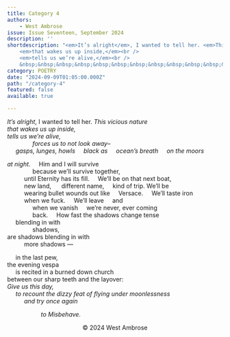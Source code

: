 ```yaml
---
title: Category 4
authors:
    - West Ambrose
issue: Issue Seventeen, September 2024
description: ''
shortdescription: "<em>It’s alright</em>, I wanted to tell her. <em>This vicious nature</em><br />
    <em>that wakes us up inside,</em><br />
    <em>tells us we’re alive,</em><br />
    &nbsp;&nbsp;&nbsp;&nbsp;&nbsp;&nbsp;&nbsp;&nbsp;&nbsp;&nbsp;&nbsp;&nbsp;&nbsp;&nbsp;&nbsp;<em>forces us to not look away–</em><br />"
category: POETRY
date: "2024-09-09T01:05:00.000Z"
path: "/category-4"
featured: false
available: true

---
```


<em>It’s alright</em>, I wanted to tell her. <em>This vicious nature</em><br />
<em>that wakes us up inside,</em><br />
<em>tells us we’re alive,</em><br />
&nbsp;&nbsp;&nbsp;&nbsp;&nbsp;&nbsp;&nbsp;&nbsp;&nbsp;&nbsp;&nbsp;&nbsp;&nbsp;&nbsp;&nbsp;<em>forces us to not look away–</em><br />
&nbsp;&nbsp;&nbsp;&nbsp;&nbsp;<em>gasps, lunges, howls</em>&nbsp;&nbsp;&nbsp;&nbsp;&nbsp;<em>black as</em>&nbsp;&nbsp;&nbsp;&nbsp;&nbsp;<em>ocean’s breath</em>&nbsp;&nbsp;&nbsp;&nbsp;&nbsp;<em>on the moors</em><br />

<em>at night</em>.&nbsp;&nbsp;&nbsp;&nbsp;&nbsp;Him and I will survive<br />
&nbsp;&nbsp;&nbsp;&nbsp;&nbsp;&nbsp;&nbsp;&nbsp;&nbsp;&nbsp;&nbsp;&nbsp;&nbsp;&nbsp;&nbsp;because we’ll survive together,<br />
&nbsp;&nbsp;&nbsp;&nbsp;&nbsp;&nbsp;&nbsp;&nbsp;&nbsp;&nbsp;until Eternity has its fill.&nbsp;&nbsp;&nbsp;&nbsp;&nbsp;We’ll be on that next boat,<br />
&nbsp;&nbsp;&nbsp;&nbsp;&nbsp;&nbsp;&nbsp;&nbsp;&nbsp;&nbsp;new land, &nbsp;&nbsp;&nbsp;&nbsp;&nbsp;different name,&nbsp;&nbsp;&nbsp;&nbsp;&nbsp;kind of trip. We’ll be<br />
&nbsp;&nbsp;&nbsp;&nbsp;&nbsp;&nbsp;&nbsp;&nbsp;&nbsp;&nbsp;wearing bullet wounds out like&nbsp;&nbsp;&nbsp;&nbsp;&nbsp;Versace.&nbsp;&nbsp;&nbsp;&nbsp;&nbsp;We’ll taste iron<br />
&nbsp;&nbsp;&nbsp;&nbsp;&nbsp;&nbsp;&nbsp;&nbsp;&nbsp;&nbsp;when we fuck.&nbsp;&nbsp;&nbsp;&nbsp;&nbsp;We’ll leave&nbsp;&nbsp;&nbsp;&nbsp;&nbsp;and<br /> 
&nbsp;&nbsp;&nbsp;&nbsp;&nbsp;&nbsp;&nbsp;&nbsp;&nbsp;&nbsp;&nbsp;&nbsp;&nbsp;&nbsp;&nbsp;when we vanish&nbsp;&nbsp;&nbsp;&nbsp;&nbsp;we’re never, ever coming<br /> 
&nbsp;&nbsp;&nbsp;&nbsp;&nbsp;&nbsp;&nbsp;&nbsp;&nbsp;&nbsp;&nbsp;&nbsp;&nbsp;&nbsp;&nbsp;back.&nbsp;&nbsp;&nbsp;&nbsp;&nbsp;How fast the shadows change tense<br />
&nbsp;&nbsp;&nbsp;&nbsp;&nbsp;blending in with<br /> 
&nbsp;&nbsp;&nbsp;&nbsp;&nbsp;&nbsp;&nbsp;&nbsp;&nbsp;&nbsp;&nbsp;&nbsp;&nbsp;&nbsp;&nbsp;shadows,<br />
are shadows blending in with <br />
&nbsp;&nbsp;&nbsp;&nbsp;&nbsp;&nbsp;&nbsp;&nbsp;&nbsp;&nbsp;more shadows —<br />
			
&nbsp;&nbsp;&nbsp;&nbsp;&nbsp;in the last pew,<br /> 
the evening vespa<br />
&nbsp;&nbsp;&nbsp;&nbsp;&nbsp;is recited in a burned down church<br /> 
between our sharp teeth and the layover:<br />
<em>Give us this day,</em><br />
&nbsp;&nbsp;&nbsp;&nbsp;&nbsp;<em>to recount the dizzy feat of flying under moonlessness</em><br />
&nbsp;&nbsp;&nbsp;&nbsp;&nbsp;&nbsp;&nbsp;&nbsp;&nbsp;&nbsp;<em>and try once again</em><br />

&nbsp;&nbsp;&nbsp;&nbsp;&nbsp;&nbsp;&nbsp;&nbsp;&nbsp;&nbsp;&nbsp;&nbsp;&nbsp;&nbsp;&nbsp;&nbsp;&nbsp;&nbsp;&nbsp;&nbsp;<em>to Misbehave.</em>


<p style="text-align: center;">© 2024 West Ambrose</p>

